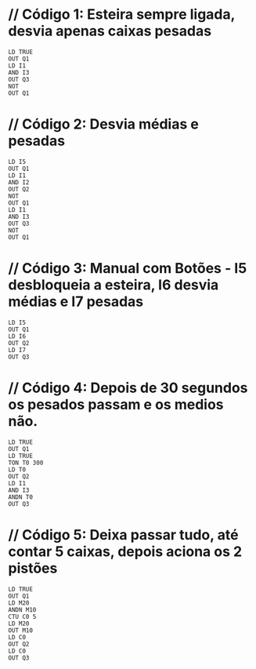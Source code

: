 # // Código 1: Esteira sempre ligada, desvia apenas caixas pesadas
    LD TRUE
    OUT Q1
    LD I1
    AND I3
    OUT Q3
    NOT
    OUT Q1

# // Código 2: Desvia médias e pesadas
    LD I5
    OUT Q1
    LD I1
    AND I2
    OUT Q2
    NOT
    OUT Q1
    LD I1
    AND I3
    OUT Q3
    NOT
    OUT Q1

# // Código 3: Manual com Botões - I5 desbloqueia a esteira, I6 desvia médias e I7 pesadas

    LD I5
    OUT Q1
    LD I6
    OUT Q2
    LD I7
    OUT Q3

# // Código 4: Depois de 30 segundos os pesados passam e os medios não.

    LD TRUE
    OUT Q1
    LD TRUE
    TON T0 300
    LD T0
    OUT Q2
    LD I1
    AND I3
    ANDN T0
    OUT Q3

# // Código 5: Deixa passar tudo, até contar 5 caixas, depois aciona os 2 pistões
    LD TRUE
    OUT Q1
    LD M20
    ANDN M10        
    CTU C0 5        
    LD M20
    OUT M10        
    LD C0
    OUT Q2          
    LD C0
    OUT Q3          
